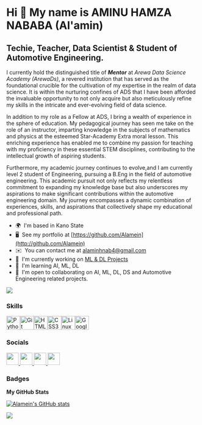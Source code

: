 Hi 👋 My name is AMINU HAMZA NABABA (Al'amin)
=============================================

Techie, Teacher, Data Scientist & Student of Automotive Engineering.
--------------------------------------------------------------------

I currently hold the distinguished title of ***Mentor*** at *Arewa Data Science Academy (ArewaDs)*, a revered institution that has served as the foundational crucible for the cultivation of my expertise in the realm of data science. It is within the nurturing confines of ADS that I have been afforded the invaluable opportunity to not only acquire but also meticulously refine my skills in the intricate and ever-evolving field of data science.

In addition to my role as a Fellow at ADS, I bring a wealth of experience in the sphere of education. My pedagogical journey has seen me take on the role of an instructor, imparting knowledge in the subjects of mathematics and physics at the esteemed Star-Academy Extra moral lesson. This enriching experience has enabled me to combine my passion for teaching with my proficiency in these essential STEM disciplines, contributing to the intellectual growth of aspiring students.

Furthermore, my academic journey continues to evolve,and I am currently level 2 student of Engineering, pursuing a B.Eng in the field of automotive engineering. This academic pursuit not only reflects my relentless commitment to expanding my knowledge base but also underscores my aspirations to make significant contributions within the automotive engineering domain. My journey encompasses a dynamic combination of experiences, skills, and aspirations that collectively shape my educational and professional path.

* 🌍  I'm based in Kano State
* 🖥️  See my portfolio at [https://github.com/Alamein](http://github.com/Alamein)
* ✉️  You can contact me at [alaminhnab4@gmail.com](mailto:alaminhnab4@gmail.com)
* 🚀  I'm currently working on [ML & DL Projects](http://https://github.com/Alamein/ArewaDS-Machine-Learning-Assignments)
* 🧠  I'm learning AI, ML, DL
* 🤝  I'm open to collaborating on AI, ML, DL, DS and Automotive Engineering related projects.

<a href="https://www.github.com/Alamein" target="_blank" rel="noreferrer"><img
src="https://img.shields.io/github/followers/Alamein?logo=github&style=for-the-badge&color=0891b2&labelColor=0f172a" /></a>

### Skills


<p align="left">
<a href="https://www.python.org/" target="_blank" rel="noreferrer"><img src="https://raw.githubusercontent.com/danielcranney/readme-generator/main/public/icons/skills/python-colored.svg" width="36" height="36" alt="Python" /></a><a href="https://git-scm.com/" target="_blank" rel="noreferrer"><img src="https://raw.githubusercontent.com/danielcranney/readme-generator/main/public/icons/skills/git-colored.svg" width="36" height="36" alt="Git" /></a><a href="https://developer.mozilla.org/en-US/docs/Glossary/HTML5" target="_blank" rel="noreferrer"><img src="https://raw.githubusercontent.com/danielcranney/readme-generator/main/public/icons/skills/html5-colored.svg" width="36" height="36" alt="HTML5" /></a><a href="https://www.w3.org/TR/CSS/#css" target="_blank" rel="noreferrer"><img src="https://raw.githubusercontent.com/danielcranney/readme-generator/main/public/icons/skills/css3-colored.svg" width="36" height="36" alt="CSS3" /></a><a href="https://www.linux.org" target="_blank" rel="noreferrer"><img src="https://raw.githubusercontent.com/danielcranney/readme-generator/main/public/icons/skills/linux-colored.svg" width="36" height="36" alt="Linux" /></a><a href="https://cloud.google.com/" target="_blank" rel="noreferrer"><img src="https://raw.githubusercontent.com/danielcranney/readme-generator/main/public/icons/skills/googlecloud-colored.svg" width="36" height="36" alt="Google Cloud" /></a>
</p>


### Socials

<p align="left"> <a href="https://www.github.com/Alamein" target="_blank" rel="noreferrer"> <picture> <source media="(prefers-color-scheme: dark)" srcset="https://raw.githubusercontent.com/danielcranney/readme-generator/main/public/icons/socials/github-dark.svg" /> <source media="(prefers-color-scheme: light)" srcset="https://raw.githubusercontent.com/danielcranney/readme-generator/main/public/icons/socials/github.svg" /> <img src="https://raw.githubusercontent.com/danielcranney/readme-generator/main/public/icons/socials/github.svg" width="32" height="32" /> </picture> </a> <a href="https://www.linkedin.com/in/aminu-h-nababa-50693119a" target="_blank" rel="noreferrer"> <picture> <source media="(prefers-color-scheme: dark)" srcset="https://raw.githubusercontent.com/danielcranney/readme-generator/main/public/icons/socials/linkedin-dark.svg" /> <source media="(prefers-color-scheme: light)" srcset="https://raw.githubusercontent.com/danielcranney/readme-generator/main/public/icons/socials/linkedin.svg" /> <img src="https://raw.githubusercontent.com/danielcranney/readme-generator/main/public/icons/socials/linkedin.svg" width="32" height="32" /> </picture> </a> <a href="http://www.medium.com/@alaminhnab4" target="_blank" rel="noreferrer"> <picture> <source media="(prefers-color-scheme: dark)" srcset="https://raw.githubusercontent.com/danielcranney/readme-generator/main/public/icons/socials/medium-dark.svg" /> <source media="(prefers-color-scheme: light)" srcset="https://raw.githubusercontent.com/danielcranney/readme-generator/main/public/icons/socials/medium.svg" /> <img src="https://raw.githubusercontent.com/danielcranney/readme-generator/main/public/icons/socials/medium.svg" width="32" height="32" /> </picture> </a> <a href="https://www.x.com/nababa_h" target="_blank" rel="noreferrer"> <picture> <source media="(prefers-color-scheme: dark)" srcset="https://raw.githubusercontent.com/danielcranney/readme-generator/main/public/icons/socials/twitter-dark.svg" /> <source media="(prefers-color-scheme: light)" srcset="https://raw.githubusercontent.com/danielcranney/readme-generator/main/public/icons/socials/twitter.svg" /> <img src="https://raw.githubusercontent.com/danielcranney/readme-generator/main/public/icons/socials/twitter.svg" width="32" height="32" /> </picture> </a></p>

### Badges

<b>My GitHub Stats</b>

<a href="http://www.github.com/Alamein"><img src="https://github-readme-stats.vercel.app/api?username=Alamein&show_icons=true&hide=&count_private=true&title_color=0891b2&text_color=3382ed&icon_color=0891b2&bg_color=0f172a&hide_border=true&show_icons=true" alt="Alamein's GitHub stats" /></a>

<a href="http://www.github.com/Alamein"><img src="https://github-readme-streak-stats.herokuapp.com/?user=Alamein&stroke=3382ed&background=0f172a&ring=0891b2&fire=0891b2&currStreakNum=3382ed&currStreakLabel=0891b2&sideNums=3382ed&sideLabels=3382ed&dates=3382ed&hide_border=true" /></a>
